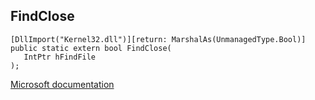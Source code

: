 ## FindClose

```
[DllImport("Kernel32.dll")][return: MarshalAs(UnmanagedType.Bool)]
public static extern bool FindClose(
   IntPtr hFindFile
);
```

[Microsoft documentation](https://docs.microsoft.com/en-us/windows/win32/api/fileapi/nf-fileapi-findclose)
